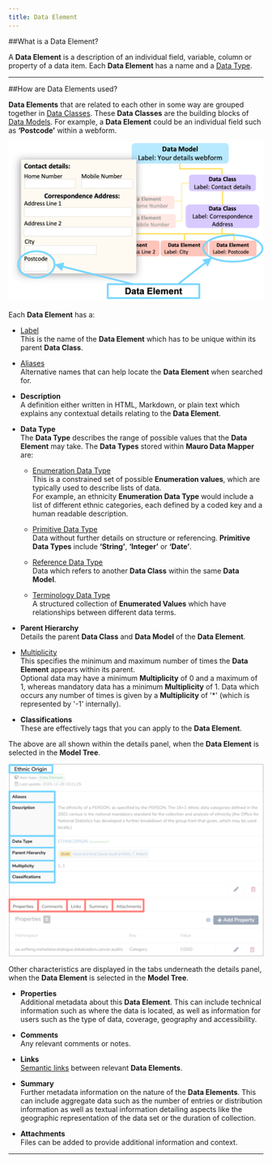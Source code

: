 ```yaml
---
title: Data Element
---
```


##What is a Data Element?

A **Data Element** is a description of an individual field, variable, column or property of a data item. Each **Data Element** has a name and a [Data Type](../data-type/data-type.md). 


---
##How are Data Elements used?

**Data Elements** that are related to each other in some way are grouped together in [Data Classes](../data-class/data-class.md). These **Data Classes** are the building blocks of [Data Models](../data-model/data-model.md). For example, a **Data Element** could be an individual field such as **‘Postcode’** within a webform. 

![A webform example illustrating a Data Element](data-element-flowchart.png)

Each **Data Element** has a:

* [Label](../label/label.md)  
	This is the name of the **Data Element** which has to be unique within its parent **Data Class**.

* [Aliases](../aliases/aliases.md)  
	Alternative names that can help locate the **Data Element** when searched for.

* **Description**  
	A definition either written in HTML, Markdown, or plain text which explains any contextual details relating to the **Data Element**.
	
* **Data Type**  
	The **Data Type** describes the range of possible values that the **Data Element** may take. The **Data Types** stored within **Mauro Data Mapper** are: 

	* [Enumeration Data Type](../enumeration-data-type/enumeration-data-type.md)  
	This is a constrained set of possible **Enumeration values**, which are typically used to describe lists of data.  
	 For example, an ethnicity **Enumeration Data Type** would include a list of different ethnic categories, each defined by a coded key and a human readable description.

	* [Primitive Data Type](../primitive-data-type/primitive-data-type.md)  
	Data without further details on structure or referencing. **Primitive Data Types** include **‘String’**, **‘Integer’** or **‘Date’**.
	
	* [Reference Data Type](../reference-data-type/reference-data-type.md)  
	Data which refers to another **Data Class** within the same **Data Model**. 

	* [Terminology Data Type](../terminology-data-type/terminology-data-type.md)  
	A structured collection of **Enumerated Values** which have relationships between different data terms.
	
* **Parent Hierarchy**  
	Details the parent **Data Class** and **Data Model** of the **Data Element**.
	
* [Multiplicity](../multiplicity/multiplicity.md)  
	This specifies the minimum and maximum number of times the **Data Element** appears within its parent.   
	 Optional data may have a minimum **Multiplicity** of 0 and a maximum of 1, whereas mandatory data has a minimum **Multiplicity** of 1. Data which occurs any number of times is given by a **Multiplicity** of '*' (which is represented by '-1' internally).

* **Classifications**  
	These are effectively tags that you can apply to the **Data Element**. 

The above are all shown within the details panel, when the **Data Element** is selected in the **Model Tree**.

![Data Element details panel](data-element-details.png)

Other characteristics are displayed in the tabs underneath the details panel, when the **Data Element** is selected in the **Model Tree**.
	
* **Properties**  
	Additional metadata about this **Data Element**. This can include technical information such as where the data is located, as well as information for users such as the type of data, coverage, geography and accessibility.

* **Comments**  
	Any relevant comments or notes. 

* **Links**  
		[Semantic links](../semantic-links/semantic-links.md) between relevant **Data Elements**.

* **Summary**  
	Further metadata information on the nature of the **Data Elements**. This can include aggregate data such as the number of entries or distribution information as well as textual information detailing aspects like the geographic representation of the data set or the duration of collection. 

* **Attachments**  
	Files can be added to provide additional information and context. 

---

